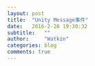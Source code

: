 ```yaml
---
layout: post
title:  "Unity Message事件"
date:   2016-2-20 19:30:32
subtitle:   ""
author:     "Watkin"
categories: blog
comments: true
---
```



